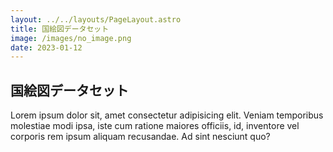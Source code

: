 ```yaml
---
layout: ../../layouts/PageLayout.astro
title: 国絵図データセット
image: /images/no_image.png
date: 2023-01-12
---
```

## 国絵図データセット

Lorem ipsum dolor sit, amet consectetur adipisicing elit. Veniam temporibus molestiae modi ipsa, iste cum ratione maiores officiis, id, inventore vel corporis rem ipsum aliquam recusandae. Ad sint nesciunt quo?

